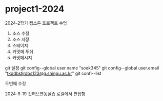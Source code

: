 # project1-2024
2024-2학기 캡스톤 프로젝트 수업

1. 소스 수정
2. 소스 저장
3. 스테이지
4. 커밋에 푸쉬
5. 커밋메시지

git 설정
git config--global user.name "soek345"
git config--global user.email "tkddbstjrdbs123@g.shingu.ac.kr"
git confi--list

두번째 수정

2024-9-19 깃허브연동실습
로컬에서 편집함